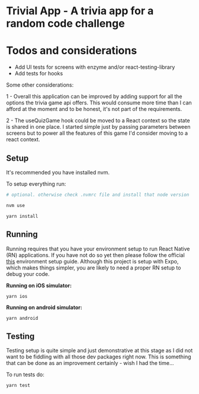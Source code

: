 # Trivial App - A trivia app for a random code challenge

# Todos and considerations

- Add UI tests for screens with enzyme and/or react-testing-library
- Add tests for hooks

Some other considerations:

1 - Overall this application can be improved by adding support for all the options the trivia game api offers. This would consume more time than I can afford at the moment and to be honest, it's not part of the requirements.

2 - The useQuizGame hook could be moved to a React context so the state is shared in one place. I started simple just by passing parameters between screens but to power all the features of this game I'd consider moving to a react context.



## Setup

It's recommended you have installed nvm.

To setup everything run: 

```bash
# optional. otherwise check .nvmrc file and install that node version

nvm use
``` 

`yarn install`

## Running

Running requires that you have your environment setup to run React Native (RN) applications. If you have not do so yet then please follow the official [this](https://reactnative.dev/docs/environment-setup) environment setup guide. Although this project is setup with Expo, which makes things simpler, you are likely to need a proper RN setup to debug your code.

**Running on iOS simulator:**

`yarn ios`

**Running on android simulator:**

`yarn android`


## Testing

Testing setup is quite simple and just demonstrative at this stage as I did not want to be fiddling with all those dev packages right now. This is something that can be done as an improvement certainly - wish I had the time...

To run tests do:

`yarn test`